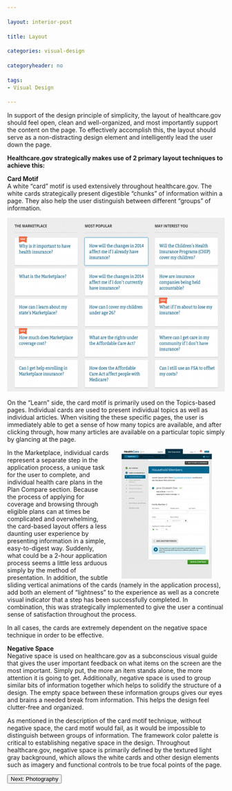 ```yaml
---

layout: interior-post

title: Layout

categories: visual-design

categoryheader: no

tags:
- Visual Design

--- 
```


<p>In support of the design principle of simplicity, the layout of healthcare.gov should feel open, clean and well-organized, and most importantly support the content on the page. To effectively accomplish this, the layout should serve as a non-distracting design element and intelligently lead the user down the page.</p>
<p><strong>Healthcare.gov strategically makes use of 2 primary layout techniques to achieve this:</strong></p>
<p><strong>Card Motif</strong><br>
A white “card” motif is used extensively throughout healthcare.gov. The white cards strategically present digestible “chunks” of information within a page. They also help the user distinguish between different “groups” of information.</p>
<p><span style="color: #888888;"><strong><a href="../../images/cards.png"><img width="587" height="402" src="../../images/cards.png" alt="cards" class="alignnone size-full wp-image-1600"></a></strong></span></p>
<p>On the “Learn” side, the card motif is primarily used on the Topics-based pages. Individual cards are used to present individual topics as well as individual articles. When visiting the these specific pages, the user is immediately able to get a sense of how many topics are available, and after clicking through, how many articles are available on a particular topic simply by glancing at the page.</p>
<p><a href="../../images/healthcare-marketplace-regularcard-household-v3.jpg"><img width="209" height="300" src="../../images/healthcare-marketplace-regularcard-household-v3-209x300.jpg" alt="healthcare-marketplace-regularcard-household-v3" style="margin-left: 30px; margin-right: 30px; margin-top: 0px; margin-bottom: 0px; float: right;" class="alignnone size-medium wp-image-853"></a>In the Marketplace, individual cards represent a separate step in the application process, a unique task for the user to complete, and individual health care plans in the Plan Compare section. Because the process of applying for coverage and browsing through eligible plans can at times be complicated and overwhelming, the card-based layout offers a less daunting user experience by presenting information in a simple, easy-to-digest way. Suddenly, what could be a 2-hour application process seems a little less arduous simply by the method of presentation. In addition, the subtle sliding vertical animations of the cards (namely in the application process), add both an element of “lightness” to the experience as well as a concrete visual indicator that a step has been successfully completed. In combination, this was strategically implemented to give the user a continual sense of satisfaction throughout the process.</p>
<p>In all cases, the cards are extremely dependent on the negative space technique in order to be effective.</p>
<p><strong>Negative Space</strong><br>
Negative space is used on healthcare.gov as a subconscious visual guide that gives the user important feedback on what items on the screen are the most important. Simply put, the more an item stands alone, the more attention it is going to get. Additionally, negative space is used to group similar bits of information together which helps to solidify the structure of a design. The empty space between these information groups gives our eyes and brains a needed break from information. This helps the design feel clutter-free and organized.</p>
<p>As mentioned in the description of the card motif technique, without negative space, the card motif would fail, as it would be impossible to distinguish between groups of information. The framework color palette is critical to establishing negative space in the design. Throughout healthcare.gov, negative space is primarily defined by the textured light gray background, which allows the white cards and other design elements such as imagery and functional controls to be true focal points of the page.</p>
<div class="article-end"><a href="/visual-design/photography/" title="Photography"><button type="button" class="btn btn-large">Next: Photography</button></a></div>